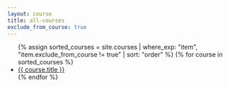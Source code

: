 ```yaml
---
layout: course
title: all-courses
exclude_from_course: true
---
```


<ul>
  {% assign sorted_courses = site.courses | where_exp: "item", "item.exclude_from_course != true" | sort: "order" %}
  {% for course in sorted_courses %}
    <li>
      <a href="{{ course.url | absolute_url }}">{{ course.title }}</a>
    </li>
  {% endfor %}
</ul>
